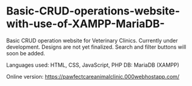 # Basic-CRUD-operations-website-with-use-of-XAMPP-MariaDB-
Basic CRUD operation website for Veterinary Clinics.
Currently under development. Designs are not yet finalized. Search and filter buttons will soon be added.

Languages used: HTML, CSS, JavaScript, PHP
DB: MariaDB (XAMPP)

Online version: https://pawfectcareanimalclinic.000webhostapp.com/
